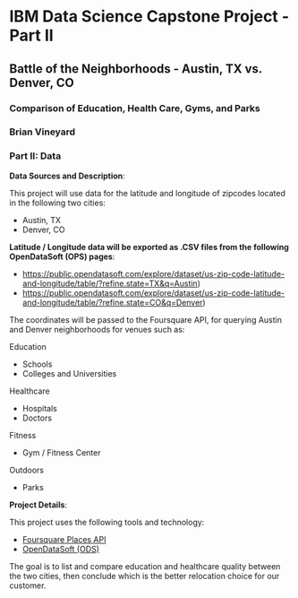 #  IBM Data Science Capstone Project - Part II #
## Battle of the Neighborhoods - Austin, TX vs. Denver, CO
### Comparison of Education, Health Care, Gyms, and Parks ###
### Brian Vineyard ###

### Part II: Data ###

**Data Sources and Description**:

This project will use data for the latitude and longitude of zipcodes located in the following two cities:

- Austin, TX
- Denver, CO

**Latitude / Longitude data will be exported as .CSV files from the following OpenDataSoft (OPS) pages**:

- https://public.opendatasoft.com/explore/dataset/us-zip-code-latitude-and-longitude/table/?refine.state=TX&q=Austin)
- https://public.opendatasoft.com/explore/dataset/us-zip-code-latitude-and-longitude/table/?refine.state=CO&q=Denver)

The coordinates will be passed to the Foursquare API, for querying Austin and Denver neighborhoods for venues such as:

Education
- Schools
- Colleges and Universities

Healthcare
- Hospitals
- Doctors

Fitness
- Gym / Fitness Center

Outdoors
- Parks


**Project Details**: 

This project uses the following tools and technology:

- [Foursquare Places API](https://https://enterprise.foursquare.com/products/places)
- [OpenDataSoft (ODS)](https://public.opendatasoft.com/explore/?sort=modified)


The goal is to list and compare education and healthcare quality between the two cities, then conclude which is the better relocation choice for our customer.
